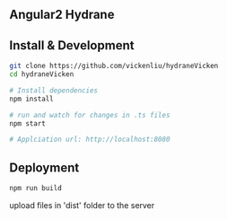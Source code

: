 ## Angular2 Hydrane

## Install & Development
```bash
git clone https://github.com/vickenliu/hydraneVicken
cd hydraneVicken

# Install dependencies
npm install

# run and watch for changes in .ts files
npm start

# Applciation url: http://localhost:8080
```

## Deployment

```bash
npm run build
```

upload files in 'dist' folder to the server
